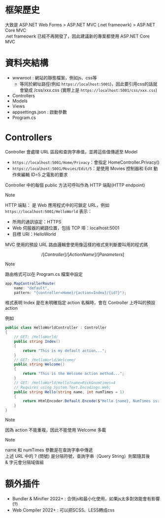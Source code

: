 # 框架歷史
大致是 ASP.NET Web Forms > ASP.NET MVC (.net frameowrk) > ASP.NET Core MVC  
.net frameowrk 已經不再開發了，因此建議新的專案都使用 ASP.NET Core MVC  

# 資料夾結構
- wwwroot : 網站的靜態檔案，例如js、css等
  - 等同於網址路徑(例如 `https://localhost:5001`)，因此要引用css的話就會變成 /css/xxx.css (實際上是 `https://localhost:5001/css/xxx.css`)
- Controllers
- Models
- Views
- appsettings.json : 啟動參數
- Program.cs

# Controllers
Controller 會處理 URL 區段和查詢字串值，並將這些值傳遞至 Model
- `https://localhost:5001/Home/Privacy`：會指定 HomeController.Privacy()
- `https://localhost:5001/Movies/Edit/5`：是使用 Movies 控制器和 Edit 動作來編輯 ID=5 之電影的要求

Controller 中的每個 public 方法可呼叫作為 HTTP 端點(HTTP endpoint)  

> [!NOTE]
> HTTP 端點：
> 是 Web 應用程式中的可鎖定 URL，例如 `https://localhost:5001/HelloWorld`
> 表示：
> - 所用的通訊協定：HTTPS
> - Web 伺服器的網路位置，包括 TCP 埠：localhost:5001
> - 目標 URI：HelloWorld

MVC 使用的預設 URL 路由邏輯會使用像這樣的格式來判斷要叫用的程式碼

$$
/[Controller]/[ActionName]/[Parameters]
$$

> [!NOTE]
> 路由格式可以在 Program.cs 檔案中設定
> ```C#
> app.MapControllerRoute(
>     name: "default",
>     pattern: "{controller=Home}/{action=Index}/{id?}");
> ```
> 格式表明 Index 是在未明確指定 action 名稱時，會在 Controller 上呼叫的預設 action

例如
```C#
public class HelloWorldController : Controller
{
    // GET: /HelloWorld/
    public string Index()
    {
        return "This is my default action...";
    }
    // GET: /HelloWorld/Welcome/ 
    public string Welcome()
    {
        return "This is the Welcome action method...";
    }
    // GET: /HelloWorld/Hello?name=Rick&numtimes=4
    // Requires using System.Text.Encodings.Web;
    public string Hello(string name, int numTimes = 1)
    {
        return HtmlEncoder.Default.Encode($"Hello {name}, NumTimes is: {numTimes}");
    }
}
```
> [!NOTE]
> 因為 action 不能重複，因此不能使用 Welcome 多載

> [!NOTE]
> name 和 numTimes 參數是在查詢字串中傳遞  
> 上述 URL 中的 ? (問號) 是分隔符號，查詢字串（Query String）則緊隨其後  
> & 字元會分隔域值組

# 額外插件
- Bundler & Minifier 2022+ : 合併js和最小化使用，如果js太多對效能會有影響 (?)
- Web Compiler 2022+ : 可以把SCSS、LESS轉成css
